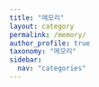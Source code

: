 ```yaml
---
title: "메모리"
layout: category
permalink: /memory/
author_profile: true
taxonomy: "메모리"
sidebar:
  nav: "categories"
---
```




